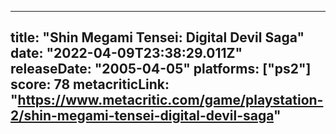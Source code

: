 
---
title: "Shin Megami Tensei: Digital Devil Saga"
date: "2022-04-09T23:38:29.011Z"
releaseDate: "2005-04-05"
platforms: ["ps2"]
score: 78
metacriticLink: "https://www.metacritic.com/game/playstation-2/shin-megami-tensei-digital-devil-saga"
---
